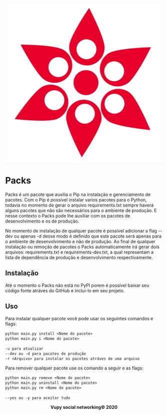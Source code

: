 <img src="./Packs/logo/logo.png" />

# Packs

Packs é um pacote que auxilia o Pip na instalação e gerenciamento de pacotes. Com o Pip é possível instalar varios pacotes para o Python, todavia no momento de gerar o arquivo requirements.txt sempre haverá alguns pacotes que não são necessários para o ambiente de produção. E nesse contexto o Packs pode lhe auxiliar com os pacotes de desenvolvimento e os de produção.

No momento de instalação de qualquer pacote é possível adicionar a flag --dev ou apenas -d desse modo é definido que este pacote será apenas para o ambiente de desenvolvimento e não de produção. Ao final de qualquer instalação ou remoção de pacotes o Packs automaticamente irá gerar dois arquivos: requirements.txt e requirements-dev.txt, a qual representam a lista de dependência de produção e desenvolvimento respectivamente.

## Instalação

Até o momento o Packs não está no PyPI porem é possível baixar seu código fonte atráves do GitHub e inclui-lo em seu projeto.

## Uso 

Para instalar qualquer pacote você pode usar os seguintes comandos e flags:

```
python main.py install <Nome do pacote>
python main.py i <Nome do pacote>

-u para atualizar
--dev ou -d para pacotes de produção
-r <Arquivo> para instalar os pacotes atráves de uma arquivo
```

Para remover qualquer pacote use os comando a seguir e as flags:

```
python main.py remove <Nome do pacote>
python main.py uninstall <Nome do pacote>
python main.py rm <Nome do pacote>

--yes ou -y para aceitar tudo
```


<strong>
    <p align="center" style="text-align: center;">Vupy social networking© 2020</p>
</strong>